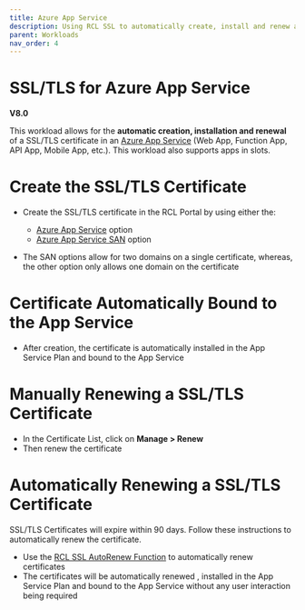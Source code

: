 ```yaml
---
title: Azure App Service
description: Using RCL SSL to automatically create, install and renew a SSL/TLS certificates in an Azure App Service
parent: Workloads
nav_order: 4
---
```


# SSL/TLS for Azure App Service

**V8.0**

This workload allows for the **automatic creation, installation and renewal** of a SSL/TLS certificate in an [Azure App Service](https://docs.microsoft.com/en-us/azure/app-service/) (Web App, Function App, API App, Mobile App, etc.). This workload also supports apps in slots.

# Create the SSL/TLS Certificate

- Create the SSL/TLS certificate in the RCL Portal by using either the:

    - [Azure App Service](../portal/azure-appservice.md) option
    - [Azure App Service SAN](../portal/azure-appservice-san.md) option

- The SAN options allow for two domains on a single certificate, whereas, the other option only allows one domain on the certificate

# Certificate Automatically Bound to the App Service

- After creation, the certificate is automatically installed in the App Service Plan and bound to the App Service

# Manually Renewing a SSL/TLS Certificate

- In the Certificate List, click on **Manage > Renew**
- Then renew the certificate

# Automatically Renewing a SSL/TLS Certificate

SSL/TLS Certificates will expire within 90 days. Follow these instructions to automatically renew the certificate.

- Use the [RCL SSL AutoRenew Function](../autorenew/introduction.md) to automatically renew certificates 
- The certificates will be automatically renewed , installed in the App Service Plan and bound to the App Service without any user interaction being required


